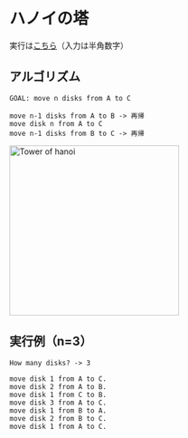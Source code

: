 # ハノイの塔
実行は<a href="https://paiza.io/projects/e/DDCuMSPG5-ay6rS6g0VQvw?theme=monokai">こちら</a>（入力は半角数字）

## アルゴリズム
```Text
GOAL: move n disks from A to C

move n-1 disks from A to B -> 再帰
move disk n from A to C
move n-1 disks from B to C -> 再帰
```
<img alt="Tower of hanoi" src="https://user-images.githubusercontent.com/74280232/158025699-ec93796c-3322-48d9-b9be-5e10b7249d8c.png" width=300>

## 実行例（n=3）
```Text
How many disks? -> 3

move disk 1 from A to C.
move disk 2 from A to B.
move disk 1 from C to B.
move disk 3 from A to C.
move disk 1 from B to A.
move disk 2 from B to C.
move disk 1 from A to C.
```
